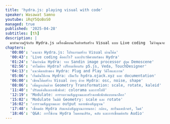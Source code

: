 ```yaml
---
title: 'hydra.js: playing visual with code'
speaker: Wasawat Samno
youtube: iRqY5QoBoS0
managed: true
published: '2025-04-28'
subtitles: [th]
description: |
  มาทำความรู้จักกับ Hydra.js เครื่องมือบนเว็บสำหรับสร้าง Visual แบบ Live coding  ไม่ว่าคุณจะเป็นโปรแกรมเมอร์หรือนักสร้างสรรค์งานกราฟิก  วิดีโอนี้จะพาคุณไปสำรวจความสามารถของ Hydra.js ตั้งแต่ประวัติศาสตร์ความเป็นมาที่เชื่อมโยงกับ Sandin image processor และ Demo scene  ไปจนถึงการสาธิตการใช้งานฟังก์ชันต่างๆ  เช่น  oscillator, noise,  และ  kaleid  พร้อมตัวอย่างการปรับแต่งสี  รูปทรง  และเอฟเฟกต์ต่างๆ  เรียนรู้เทคนิคการใช้  arrow function  และตัวแปร  time  เพื่อสร้าง animation  รวมถึงการ modulate  สัญญาณเพื่อสร้าง Visual ที่ซับซ้อนและน่าสนใจยิ่งขึ้น  ไม่ว่าคุณจะมีพื้นฐานการเขียนโค้ดหรือไม่  วิดีโอนี้จะเปิดโลกการสร้างสรรค์ Visual ด้วยวิธีที่ง่ายและสนุก  พร้อมตัวอย่างการเชื่อมต่อกับกล้อง  เสียง  และ  screen capture  เพื่อต่อยอดไอเดียของคุณ
chapters:
  '00:00': 'แนะนำ Hydra.js: โปรแกรมสร้าง Visual ผ่านโค้ด'
  '00:43': 'Live coding คืออะไร? และประวัติศาสตร์ของ Hydra'
  '01:24': 'ต้นกำเนิด Hydra: จาก Sandin image processor สู่ยุค Demoscene'
  '02:56': 'ทำไมต้อง Hydra? เปรียบเทียบกับ p5.js, Veda, TouchDesigner'
  '04:13': 'แนวคิดหลักของ Hydra: Plug and Play วิดีโอและภาพ'
  '05:06': 'เริ่มต้นใช้งาน Hydra: เปิดเว็บ hydra.ojack.xyz และ documentation'
  '06:00': 'เขียนโค้ดสร้าง Visual ง่ายๆ ด้วย Hydra: osc, noise, shape'
  '08:06': 'เพิ่มลูกเล่นด้วย Geometry Transformation: scale, rotate, kaleid'
  '11:40': 'ปรับแต่งสีและเอฟเฟกต์: colorama และการใส่สี'
  '12:19': 'Modulate: การรบกวนสัญญาณและสร้างเอฟเฟกต์แบบอนาล็อก'
  '15:02': 'Modulate ในมิติ Geometry: scale และ rotate'
  '16:02': 'การรวมสัญญาณและ output หลายช่องสัญญาณ'
  '17:48': 'เชื่อมต่อ Hydra กับแหล่งสัญญาณภายนอก: กล้อง, สกรีนแคปเจอร์, ไมค์'
  '18:46': 'Q&A: การใช้งาน Hydra ในคอนเสิร์ต, คลับ และการเชื่อมต่อกับ Audio'
---
```

